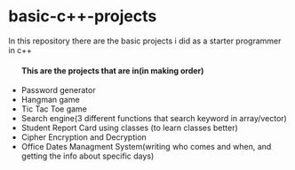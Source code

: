 # basic-c++-projects
In this repository there are the basic projects i did as a starter programmer in c++


<ul>
  <h4>This are the projects that are in(in making order)</h4>
  <li>Password generator</li>
  <li>Hangman game</li>
  <li>Tic Tac Toe game</li>
  <li>Search engine(3 different functions that search keyword in array/vector)</li>
  <li>Student Report Card using classes (to learn classes better)</li>
  <li>Cipher Encryption and Decryption</li>
  <li>Office Dates Managment System(writing who comes and when, and getting the info about specific days)</li>
</ul>
